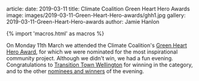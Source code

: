 article:
date: 2019-03-11
title: Climate Coalition Green Heart Hero Awards
image: images/2019-03-11-Green-Heart-Hero-awards/ghh1.jpg
gallery: 2019-03-11-Green-Heart-Hero-awards
author: Jamie Hanlon

{% import 'macros.html' as macros %}

On Monday 11th March we attended the Climate Coalition's [Green Heart Hero
Award](https://www.theclimatecoalition.org/greenhearthero), for which we were
nominated for the most inspirational community project. Although we didn't win,
we had a fun evening. Congratulations to [Transition Town
Wellington](http://ttw.org.uk/) for winning in the category, and to the other
[nominees and winners](https://www.theclimatecoalition.org/greenhearthero) of
the evening.
